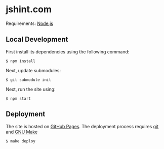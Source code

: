 # jshint.com

Requirements: [Node.js](http://nodejs.org)

## Local Development

First install its dependencies using the following command:

    $ npm install

Next, update submodules:

    $ git submodule init

Next, run the site using:

    $ npm start

## Deployment

The site is hosted on [GitHub Pages](https://pages.github.com/). The deployment
process requires [git](http://www.git-scm.com/) and [GNU
Make](https://www.gnu.org/software/make/)

    $ make deploy
